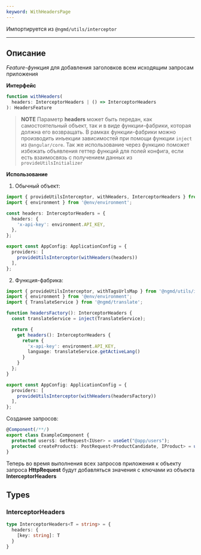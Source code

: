 ```yaml
---
keyword: WithHeadersPage
---
```


Импортируется из `@ngmd/utils/interceptor`

---

## Описание

*Feature-функция* для добавления заголовков всем исходящим запросам приложения 

**Интерфейс**

```ts
function withHeaders(
  headers: InterceptorHeaders | () => InterceptorHeaders
): HeadersFeature
```

>**NOTE**
> Параметр **headers** может быть передан, как самостоятельный объект, так и в виде функции-фабрики, которая должна его возвращать. В рамках функции-фабрики можно производить инъекции зависимостей при помощи функции `inject` из `@angular/core`. Так же использование через функцию поможет избежать объявления геттер функций для полей конфига, если есть взаимосвязь с получением данных из `provideUtilsInitializer`

**Использование**

1. Обычный объект: 

```ts name="app.config.ts"
import { provideUtilsInterceptor, withHeaders, InterceptorHeaders } from '@ngmd/utils/interceptor';
import { environment } from '@env/environment';

const headers: InterceptorHeaders = {
  headers: {
    'x-api-key': environment.API_KEY,
  },
};

export const AppConfig: ApplicationConfig = {
  providers: [
    provideUtilsInterceptor(withHeaders(headers))
  ],
};
```

2. Функция-фабрика: 

```ts name="app.config.ts"
import { provideUtilsInterceptor, withTagsUrlsMap } from '@ngmd/utils/interceptor';
import { environment } from '@env/environment';
import { TranslateService } from '@ngmd/translate';

function headersFactory(): InterceptorHeaders {
  const translateService = inject(TranslateService);

  return { 
    get headers(): InterceptorHeaders {
      return {
        'x-api-key': environment.API_KEY,
        language: translateService.getActiveLang()
      }
    } 
  };
}

export const AppConfig: ApplicationConfig = {
  providers: [
    provideUtilsInterceptor(withHeaders(headersFactory))
  ],
};
```

Создание запросов:

```ts
@Component(/**/)
export class ExampleComponent {
  protected users$: GetRequest<IUser> = useGet("@app/users");
  protected createProduct$: PostRequest<ProductCandidate, IProduct> = usePost("@products/create");
}
```

Теперь во время выполнения всех запросов приложения к объекту запроса **HttpRequest** будут добавляться значения с ключами из объекта **InterceptorHeaders**

## Types

### InterceptorHeaders

```ts
type InterceptorHeaders<T = string> = { 
  headers: {
    [key: string]: T
  } 
}
```
